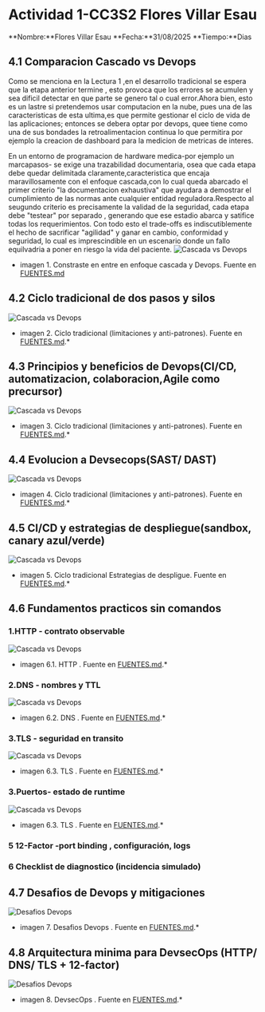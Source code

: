 # Actividad 1-CC3S2                                     Flores Villar Esau
**Nombre:**Flores Villar Esau
**Fecha:**31/08/2025
**Tiempo:**Dias
## 4.1 Comparacion Cascado vs Devops
Como se menciona en la Lectura 1 ,en el desarrollo tradicional se espera que la etapa anterior termine , esto provoca que los errores se acumulen y sea dificil detectar en que parte se genero tal o cual error.Ahora bien, esto es un lastre si pretendemos usar computacion en la nube, pues  una de las caracteristicas de esta ultima,es que permite gestionar el ciclo de vida de las aplicaciones; entonces se debera optar por devops, quee tiene como una de sus bondades la  retroalimentacion continua lo que permitira  por ejemplo la creacion de dashboard para la medicion de metricas de interes.

En un entorno de programacion de hardware medica-por ejemplo un marcapasos- se exige una trazabilidad documentaria, osea que cada etapa debe quedar delimitada claramente,caracteristica que encaja maravillosamente con el enfoque cascada,con lo cual queda abarcado el primer criterio "la documentacion exhaustiva" que ayudara a demostrar el cumplimiento de las normas ante cualquier entidad reguladora.Respecto al seugundo criterio es precisamente la validad de la seguridad, cada etapa debe "testear" por separado , generando que ese estadio abarca y satifice todas los requerimientos.
Con todo esto el trade-offs es indiscutiblemente el hecho de sacrificar "agilidad" y ganar en cambio, conformidad y seguridad, lo cual es imprescindible en un escenario donde un fallo equilvadria a poner en riesgo la vida del paciente.
![Cascada vs Devops](imagenes/devops-vs-cascada.png)
* imagen 1. Constraste en entre en enfoque cascada y Devops. Fuente en [FUENTES.md](FUENTES.md)

## 4.2 Ciclo tradicional de dos pasos y silos

![Cascada vs Devops](imagenes/silos-equipos.png)
* imagen 2. Ciclo tradicional (limitaciones y anti-patrones). Fuente en [FUENTES.md](FUENTES.md).*

## 4.3 Principios y beneficios de Devops(CI/CD, automatizacion, colaboracion,Agile como precursor)

![Cascada vs Devops](imagenes/silos-equipos.png)
* imagen 3. Ciclo tradicional (limitaciones y anti-patrones). Fuente en [FUENTES.md](FUENTES.md).*

## 4.4 Evolucion a Devsecops(SAST/ DAST)

![Cascada vs Devops](imagenes/silos-equipos.png)
* imagen 4. Ciclo tradicional (limitaciones y anti-patrones). Fuente en [FUENTES.md](FUENTES.md).*

## 4.5 CI/CD y estrategias de despliegue(sandbox, canary azul/verde)

![Cascada vs Devops](imagenes/pipeline_canary.png)
* imagen 5. Ciclo tradicional Estrategias de despligue. Fuente en [FUENTES.md](FUENTES.md).*

## 4.6 Fundamentos practicos sin comandos 

### 1.HTTP - contrato observable
![Cascada vs Devops](imagenes/http-evidencia.png)
* imagen 6.1. HTTP . Fuente en [FUENTES.md](FUENTES.md).*

### 2.DNS - nombres y TTL
![Cascada vs Devops](imagenes/dns-ttl.png)
* imagen 6.2. DNS . Fuente en [FUENTES.md](FUENTES.md).*

### 3.TLS - seguridad en transito
![Cascada vs Devops](imagenes/tls-cert.png)
* imagen 6.3. TLS . Fuente en [FUENTES.md](FUENTES.md).*

### 3.Puertos- estado de runtime
![Cascada vs Devops](imagenes/puertos.png)
* imagen 6.3. TLS . Fuente en [FUENTES.md](FUENTES.md).*

### 5 12-Factor -port binding , configuración, logs

### 6 Checklist de diagnostico (incidencia simulado)

## 4.7 Desafios de Devops y mitigaciones
![Desafios Devops](imagenes/desafios_devops.png)
* imagen 7. Desafios Devops . Fuente en [FUENTES.md](FUENTES.md).*

## 4.8 Arquitectura minima para DevsecOps (HTTP/ DNS/ TLS + 12-factor)
![Desafios Devops](imagenes/arquitectura_minima.png)
* imagen 8. DevsecOps . Fuente en [FUENTES.md](FUENTES.md).*




